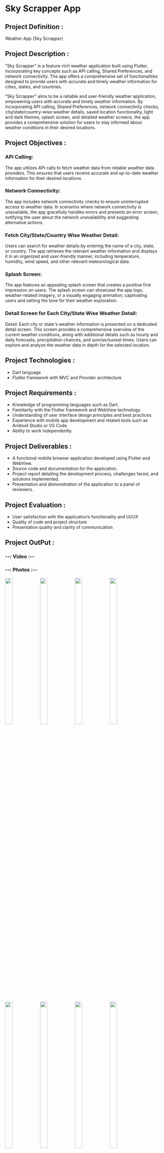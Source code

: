 # Sky Scrapper App 

## Project Definition :

 Weather App (Sky Scrapper)

## Project Description :

"Sky Scrapper" is a feature-rich weather application built using Flutter, incorporating key concepts such as API calling, Shared Preferences, and network connectivity. The app offers a comprehensive set of functionalities designed to provide users with accurate and timely weather
information for cities, states, and countries.

"Sky Scrapper" aims to be a reliable and user-friendly weather application, empowering users with accurate and timely weather information. By
incorporating API calling, Shared Preferences, network connectivity checks, city/state/country-wise weather details, saved location
functionality, light and dark themes, splash screen, and detailed weather screens, the app provides a comprehensive solution for users to stay informed about weather conditions in their desired locations.

## Project Objectives :

### API Calling:
The app utilizes API calls to fetch weather data from reliable weather data providers. This ensures that users receive accurate and up-to-date weather information for their desired locations.

### Network Connectivity:
The app includes network connectivity checks to ensure uninterrupted access to weather data. In scenarios where network connectivity is unavailable, the app gracefully handles errors and presents an error screen, notifying the user about the network unavailability and suggesting alternative actions.

### Fetch City/State/Country Wise Weather Detail:
Users can search for weather details by entering the name of a city, state, or country. The app retrieves the relevant weather information
and displays it in an organized and user-friendly manner, including temperature, humidity, wind speed, and other relevant meteorological data.

### Splash Screen: 
The app features an appealing splash screen that creates a positive first impression on users. The splash screen can showcase the app logo, weather-related imagery, or a visually engaging animation, captivating users and setting the tone for their weather exploration.

### Detail Screen for Each City/State Wise Weather Detail:  

Detail: Each city or state's weather information is presented on a dedicated detail screen. This screen provides a comprehensive overview of the current weather conditions, along with additional details such as hourly and daily forecasts, precipitation chances, and sunrise/sunset times. Users can explore and analyze the weather data in depth for the selected location.


## Project Technologies :

- Dart language
- Flutter framework with MVC and Provider architecture

## Project Requirements :

- Knowledge of programming languages such as Dart.
- Familiarity with the Flutter framework and WebView technology.
- Understanding of user interface design principles and best practices.
- Experience with mobile app development and related tools such as Android Studio or VS Code.
- Ability to work independently.

## Project Deliverables :

- A functional mobile browser application developed using Flutter and WebView.
- Source code and documentation for the application.
- Project report detailing the development process, challenges faced, and solutions implemented.
- Presentation and demonstration of the application to a panel of reviewers.

## Project Evaluation :

- User satisfaction with the application’s functionality and UI/UX
- Quality of code and project structure
- Presentation quality and clarity of communication

## Project OutPut :

### --: Video :--


### --: Photos :--

<p>
  <img align = "left"  src = "https://github.com/SJaynesh/PR05_sky_scrapper_app/assets/115562979/82c80091-20b4-48c5-90a5-2927a8250097.png" width=22% height=35% >
  
  <img align = "left"  src = "https://github.com/SJaynesh/PR05_sky_scrapper_app/assets/115562979/1e7913b7-38d4-4af7-95ba-55f69ee472c8.png" width=22% height=35% >
 
 <img align = "left"  src = "https://github.com/SJaynesh/PR05_sky_scrapper_app/assets/115562979/fa2e6c5d-fefd-49ff-a9de-238c92cf1bf0.png" width=22% height=35% >
 
 <img  src = "https://github.com/SJaynesh/PR05_sky_scrapper_app/assets/115562979/ca66e5d7-865b-4765-938c-1090128218e6.png" width=22% height=35% >
  </P>
  
  <P>
 <img align = "left"  src = "https://github.com/SJaynesh/PR05_sky_scrapper_app/assets/115562979/49e93409-02be-4195-91f7-01383411033f.png" width=22% height=35% >
 
 <img align = "left"  src = "https://github.com/SJaynesh/PR05_sky_scrapper_app/assets/115562979/54689f0f-5c92-4c07-a821-37192378119c.png" width=22% height=35% >
 
 <img align = "left"  src = "https://github.com/SJaynesh/PR05_sky_scrapper_app/assets/115562979/0e868522-5aaf-4edd-a0ad-c61804946074.png" width=22% height=35% >
 
 <img  src = "https://github.com/SJaynesh/PR05_sky_scrapper_app/assets/115562979/e5002c67-3e62-4988-a3df-d6ad029b7600.png" width=22% height=35% >
  </P>
  
   <P>
 <img align = "left"  src = "https://github.com/SJaynesh/PR05_sky_scrapper_app/assets/115562979/06b89161-d793-4a49-b470-86925bf1b8bf.png" width=22% height=35% >
 
 <img align = "left"  src = "https://github.com/SJaynesh/PR05_sky_scrapper_app/assets/115562979/d98caaca-393c-4df2-b74a-f79413dcb712.png" width=22% height=35% >
 
 <img align = "left"  src = "https://github.com/SJaynesh/PR05_sky_scrapper_app/assets/115562979/be76c87c-21ea-4f10-bc9d-848b65e7b38d.png" width=22% height=35% >
 
 <img  src = "https://github.com/SJaynesh/PR05_sky_scrapper_app/assets/115562979/a68223fd-66b7-4195-a84a-7783a1f349be.png" width=22% height=35% >
  </P>
  
   <P>
 <img align = "left"  src = "https://github.com/SJaynesh/PR05_sky_scrapper_app/assets/115562979/cc476e61-9217-4f01-b055-eae1ab617b5a.png" width=22% height=35% >
 
 <img align = "left"  src = "https://github.com/SJaynesh/PR05_sky_scrapper_app/assets/115562979/7237feab-544c-4353-aaf4-48e377657da7.png" width=22% height=35% >
 
 <img align = "left" src = "https://github.com/SJaynesh/PR05_sky_scrapper_app/assets/115562979/635b51cf-60e6-4528-936d-250e2f363f38.png" width=22% height=35% >
 
  <img   src = "https://github.com/SJaynesh/PR05_sky_scrapper_app/assets/115562979/c8bff8fd-0168-4076-a790-9a0ccec8c327.png" width=22% height=35% >
  </P>
  
